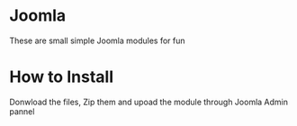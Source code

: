 # Joomla
These are small simple Joomla modules for fun
<h1>How to Install </h1>
Donwload the files, Zip them and upoad the module through Joomla Admin pannel
